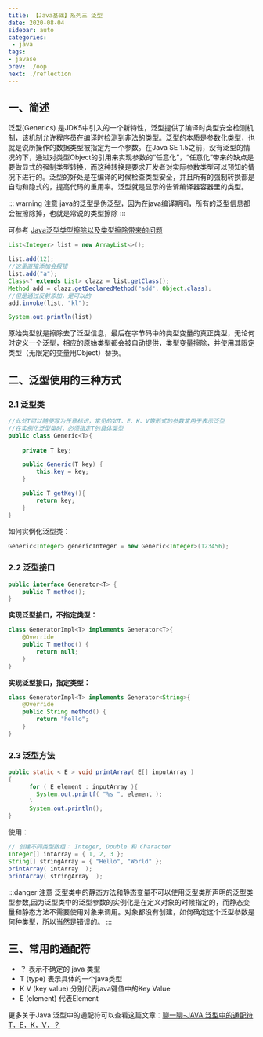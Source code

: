 ```yaml
---
title: 【Java基础】系列三 泛型
date: 2020-08-04
sidebar: auto
categories:
 - java
tags:
- javase
prev: ./oop
next: ./reflection
---
```


## 一、简述
泛型(Generics) 是JDK5中引入的一个新特性，泛型提供了编译时类型安全检测机制，该机制允许程序员在编译时检测到非法的类型。泛型的本质是参数化类型，也就是说所操作的数据类型被指定为一个参数。在Java SE 1.5之前，没有泛型的情况的下，通过对类型Object的引用来实现参数的“任意化”，“任意化”带来的缺点是要做显式的强制类型转换，而这种转换是要求开发者对实际参数类型可以预知的情况下进行的。泛型的好处是在编译的时候检查类型安全，并且所有的强制转换都是自动和隐式的，提高代码的重用率。泛型就是显示的告诉编译器容器里的类型。

::: warning 注意
java的泛型是伪泛型，因为在java编译期间，所有的泛型信息都会被擦除掉，也就是常说的类型擦除
:::

可参考 [Java泛型类型擦除以及类型擦除带来的问题](https://www.cnblogs.com/wuqinglong/p/9456193.html)

```java
List<Integer> list = new ArrayList<>();

list.add(12);
//这里直接添加会报错
list.add("a");
Class<? extends List> clazz = list.getClass();
Method add = clazz.getDeclaredMethod("add", Object.class);
//但是通过反射添加，是可以的
add.invoke(list, "kl");

System.out.println(list)
```
原始类型就是擦除去了泛型信息，最后在字节码中的类型变量的真正类型，无论何时定义一个泛型，相应的原始类型都会被自动提供，类型变量擦除，并使用其限定类型（无限定的变量用Object）替换。


## 二、泛型使用的三种方式

### 2.1 泛型类
```java
//此处T可以随便写为任意标识，常见的如T、E、K、V等形式的参数常用于表示泛型
//在实例化泛型类时，必须指定T的具体类型
public class Generic<T>{ 
   
    private T key;

    public Generic(T key) { 
        this.key = key;
    }

    public T getKey(){ 
        return key;
    }
}
```
如何实例化泛型类：
```java
Generic<Integer> genericInteger = new Generic<Integer>(123456);
```

### 2.2 泛型接口
```java
public interface Generator<T> {
    public T method();
}
```

**实现泛型接口，不指定类型：**
```java
class GeneratorImpl<T> implements Generator<T>{
    @Override
    public T method() {
        return null;
    }
}
```

**实现泛型接口，指定类型：**
```java
class GeneratorImpl<T> implements Generator<String>{
    @Override
    public String method() {
        return "hello";
    }
}
```

### 2.3 泛型方法
```java
public static < E > void printArray( E[] inputArray )
{         
      for ( E element : inputArray ){        
        System.out.printf( "%s ", element );
      }
      System.out.println();
}
```

使用：

```java
// 创建不同类型数组： Integer, Double 和 Character
Integer[] intArray = { 1, 2, 3 };
String[] stringArray = { "Hello", "World" };
printArray( intArray  ); 
printArray( stringArray  ); 
```
:::danger 注意
泛型类中的静态方法和静态变量不可以使用泛型类所声明的泛型类型参数,因为泛型类中的泛型参数的实例化是在定义对象的时候指定的，而静态变量和静态方法不需要使用对象来调用。对象都没有创建，如何确定这个泛型参数是何种类型，所以当然是错误的。
:::

## 三、常用的通配符

- ？ 表示不确定的 java 类型
- T (type) 表示具体的一个java类型
- K V (key value) 分别代表java键值中的Key Value
- E (element) 代表Element

更多关于Java 泛型中的通配符可以查看这篇文章：[聊一聊-JAVA 泛型中的通配符 T，E，K，V，？](https://juejin.im/post/6844903917835419661)